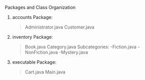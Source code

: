 Packages and Class Organization
1. accounts Package:
    >Administrator.java
    >Customer.java
2. inventory Package:
    >Book.java
    >Category.java
      Subcategories:
      -Fiction.java
      -NonFiction.java
      -Mystery.java
3. executable Package:
    >Cart.java
    >Main.java
